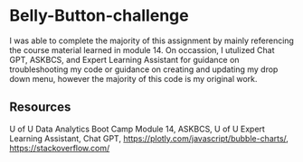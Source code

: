 # Belly-Button-challenge

I was able to complete the majority of this assignment by mainly referencing the course material learned in module 14. On occassion, I utulized Chat GPT, ASKBCS, and Expert Learning Assistant for guidance on troubleshooting my code or guidance on creating and updating my drop down menu, however the majority of this code is my original work. 

## Resources 

U of U Data Analytics Boot Camp Module 14,
ASKBCS,
U of U Expert Learning Assistant,
Chat GPT,
https://plotly.com/javascript/bubble-charts/,
https://stackoverflow.com/
